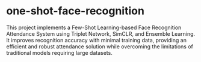 # one-shot-face-recognition
This project implements a Few-Shot Learning-based Face Recognition Attendance System using Triplet Network, SimCLR, and Ensemble Learning. It improves recognition accuracy with minimal training data, providing an efficient and robust attendance solution while overcoming the limitations of traditional models requiring large datasets.
